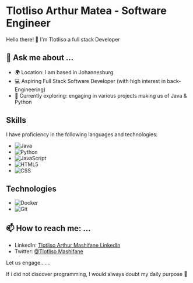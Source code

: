 # Tlotliso Arthur Matea - Software Engineer

Hello there! 👋 I'm Tlotliso a full stack Developer 

## 💬 Ask me about ...

- 🌍 Location: I am based in Johannesburg
- 💻 Aspiring Full Stack Software Developer (with high interest in back-Engineering)
- 🚀 Currently exploring: engaging in various projects making us of Java & Python

## Skills

I have proficiency in the following languages and technologies:

- ![Java](https://img.shields.io/badge/Java-007396?style=for-the-badge&logo=java&logoColor=white)
- ![Python](https://img.shields.io/badge/Python-3776AB?style=for-the-badge&logo=python&logoColor=white)
- ![JavaScript](https://img.shields.io/badge/JavaScript-F7DF1E?style=for-the-badge&logo=javascript&logoColor=black)
- ![HTML5](https://img.shields.io/badge/HTML5-E34F26?style=for-the-badge&logo=html5&logoColor=white)
- ![CSS](https://img.shields.io/badge/CSS-1572B6?style=for-the-badge&logo=css3&logoColor=white)

## Technologies

- ![Docker](https://img.shields.io/badge/Docker-2496ED?style=for-the-badge&logo=docker&logoColor=white)
- ![Git](https://img.shields.io/badge/Git-F05032?style=for-the-badge&logo=git&logoColor=white)

## 📫 How to reach me: ...

- LinkedIn: [Tlotliso Arthur Mashifane LinkedIn](https://www.linkedin.com/in/tlotliso-arthur-mashifane-92a43a2a4?lipi=urn%3Ali%3Apage%3Ad_flagship3_profile_view_base_contact_details%3BYkjh2gSxTXKjKm6O7jQrtg%3D%3D)
- Twitter: [@Tlotliso Mashifane](https://x.com/Tlotliso_Matea)

Let us engage.......

If i did not discover programming, I would always doubt my daily purpose 🚀
